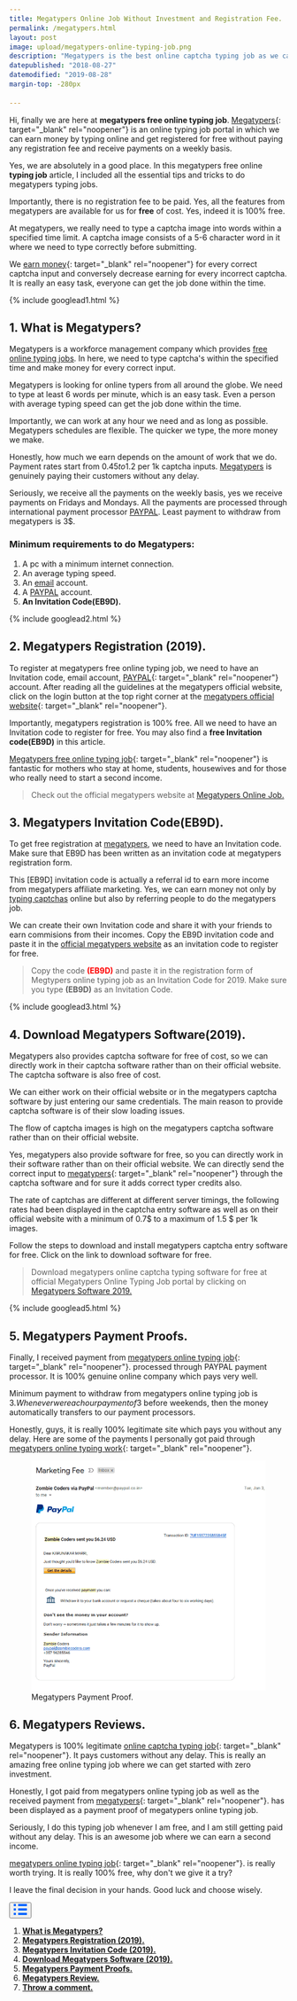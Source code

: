 ```yaml
---
title: Megatypers Online Job Without Investment and Registration Fee.
permalink: /megatypers.html
layout: post
image: upload/megatypers-online-typing-job.png
description: "Megatypers is the best online captcha typing job as we can earn money by doing simple typing job & receive daily payments. We can register with an invitation code & also download captcha solver software for 100% free. Many megatypers reviews and payment proof proves that megatypers is the best online captcha typing job without investment and registration fee."
datepublished: "2018-08-27"
datemodified: "2019-08-28"
margin-top: -280px

---
```


Hi, finally we are here at **megatypers free online typing job**. [Megatypers](https://www.alltechnotricks.com/megatypers.html){: target="_blank" rel="noopener"} is an online typing job portal in which we can earn money by typing online and get registered for free without paying any registration fee and receive payments on a weekly basis.

Yes, we are absolutely in a good place. In this megatypers free online **typing job** article, I included all the essential tips and tricks to do megatypers typing jobs.

Importantly, there is no registration fee to be paid. Yes, all the features from megatypers are available for us for **free** of cost. Yes, indeed it is 100% free.

At megatypers, we really need to type a captcha image into words within a specified time limit. A captcha image consists of a 5-6 character word in it where we need to type correctly before submitting.

We [earn money](https://www.alltechnotricks.com/earn-money-online.html){: target="_blank" rel="noopener"} for every correct captcha input and conversely decrease earning for every incorrect captcha. It is really an easy task, everyone can get the job done within the time.

{% include googlead1.html %}

<h2 id="what-is-megatypers"><strong>1. What is Megatypers?</strong></h2>

Megatypers is a workforce management company which provides <a href="https://www.alltechnotricks.com/free-online-typing-jobs.html" target="_blank" rel="noopener">free online typing jobs</a>. In here, we need to type captcha's within the specified time and make money for every correct input.

Megatypers is looking for online typers from all around the globe. We need to type at least 6 words per minute, which is an easy task. Even a person with average typing speed can get the job done within the time.

Importantly, we can work at any hour we need and as long as possible. Megatypers schedules are flexible. The quicker we type, the more money we make.

Honestly, how much we earn depends on the amount of work that we do. Payment rates start from $0.45 to 1.2$ per 1k captcha inputs. <a href="https://www.alltechnotricks.com/megatypers.html" target="_top">Megatypers</a> is genuinely paying their customers without any delay.

Seriously, we receive all the payments on the weekly basis, yes we receive payments on Fridays and Mondays. All the payments are processed through international payment processor <a href="https://en.wikipedia.org/wiki/PayPal" target="_blank" rel="noopener">PAYPAL</a>. Least payment to withdraw from megatypers is 3$.

<h3>Minimum requirements to do Megatypers:</h3>

<ol>
<li>A pc with a minimum internet connection.</li>
<li>An average typing speed.</li>
<li>An <a href="https://en.wikipedia.org/wiki/Email" target="_blank" rel="noopener">email</a> account.</li>
<li> A <a href="https://en.wikipedia.org/wiki/PayPal" target="_blank" rel="noopener">PAYPAL</a> account.</li>
<li><b>An Invitation Code(EB9D).</b></li>
</ol>

{% include googlead2.html %}

<h2 id="megatypers-register"><strong>2.  Megatypers Registration (2019).</strong></h2>

To register at megatypers free online typing job, we need to have an Invitation code, email account, [PAYPAL](https://en.wikipedia.org/wiki/PayPal){: target="_blank" rel="noopener"} account. After reading all the guidelines at the megatypers official website, click on the login button at the top right corner at the [megatypers official website](http://www.megatypers.com/){: target="_blank" rel="noopener"}.

Importantly, megatypers registration is 100% free. All we need to have an Invitation code to register for free. You may also find a **free Invitation code(EB9D)** in this article.

[Megatypers free online typing job](https://www.alltechnotricks.com/free-online-typing-jobs.html){: target="_blank" rel="noopener"} is fantastic for mothers who stay at home, students, housewives and for those who really need to start a second income.

<blockquote>Check out the official megatypers website at <a href="http://www.megatypers.com/" target="_blank" rel="noopener">Megatypers Online Job.</a></blockquote>

<h2 id="megatypers-invitation-code"><strong>3. Megatypers Invitation Code(EB9D).</strong></h2>

To get free registration at <a href="https://www.alltechnotricks.com/megatypers.html" target="_top">megatypers</a>, we need to have an Invitation code. Make sure that EB9D has been written as an invitation code at megatypers registration form.

This [EB9D] invitation code is actually a referral id to earn more income from megatypers affiliate marketing. Yes, we can earn money not only by <a href="https://www.alltechnotricks.com/free-online-typing-jobs.html" target="_blank" rel="noopener">typing captchas</a> online but also by referring people to do the megatypers job.

We can create their own Invitation code and share it with your friends to earn commisions from their incomes. Copy the EB9D invitation code and paste it in the <a href="http://www.megatypers.com/" target="_blank" rel="noreferrer">official megatypers website</a> as an invitation code to register for free.

<blockquote>Copy the code <b style="color: red; font-weight: bold;">(EB9D)</b> and paste it in the registration form of Megtypers online typing job as an Invitation Code for 2019. Make sure you type <b>(EB9D)</b> as an Invitation Code.</blockquote>

{% include googlead3.html %}

<h2 id="megatypers-software"><strong>4.  Download Megatypers Software(2019).</strong></h2>

Megatypers also provides captcha software for free of cost, so we can directly work in their captcha software rather than on their official website. The captcha software is also free of cost.

We can either work on their official website or in the megatypers captcha software by just entering our same credentials. The main reason to provide captcha software is of their slow loading issues.

The flow of captcha images is high on the megatypers captcha software rather than on their official website.

Yes, megatypers also provide software for free, so you can directly work in their software rather than on their official website. We can directly send the correct input to [megatypers](https://www.alltechnotricks.com/megatypers.html){: target="_blank" rel="noopener"} through the captcha software and for sure it adds correct typer credits also.

The rate of captchas are different at different server timings, the following rates had been displayed in the captcha entry software as well as on their official website with a minimum of 0.7$ to a maximum of 1.5 $ per 1k images.

Follow the steps to download and install megatypers captcha entry software for free. Click on the link to download software for free.

<blockquote>Download megatypers online captcha typing software for free at official Megatypers Online Typing Job portal by clicking on <a href="http://www.megatypers.com/" target="_blank" rel="noopener">Megatypers Software 2019.</a></blockquote>

{% include googlead5.html %}

<h2 id="megatypers-payment-proof"><strong>5. Megatypers Payment Proofs.</strong></h2>

Finally, I received payment from [megatypers online typing job](https://www.alltechnotricks.com/megatypers.html){: target="_blank" rel="noopener"}. processed through PAYPAL payment processor. It is 100% genuine online company which pays very well.

Minimum payment to withdraw from megatypers online typing job is 3$. Whenever we reach our payment of 3$ before weekends, then the money automatically transfers to our payment processors.

Honestly, guys, it is really 100% legitimate site which pays you without any delay. Here are some of the payments I personally got paid through [megatypers online typing work](https://www.alltechnotricks.com/megatypers.html){: target="_blank" rel="noopener"}.

<figure>
<img src="/uploads/megatypers-payment-proof-2.png" data-src="/uploads/megatypers-payment-proof-2.png" class="lazy" alt="megatypers-payment-proof" title="Megatypers-Payment-Proof.">
<figcaption>Megatypers Payment Proof.</figcaption>
</figure>

<h2 id="megatypers-review"><strong>6. Megatypers Reviews.</strong></h2>

Megatypers is 100% legitimate [online captcha typing job](https://www.alltechnotricks.com/free-online-typing-jobs.html){: target="_blank" rel="noopener"}. It pays customers without any delay. This is really an amazing free online typing job where we can get started with zero investment.

Honestly, I got paid from megatypers online typing job as well as the received payment from [megatypers](https://www.alltechnotricks.com/megatypers.html){: target="_blank" rel="noopener"}. has been displayed as a payment proof of megatypers online typing job.

Seriously, I do this typing job whenever I am free, and I am still getting paid without any delay. This is an awesome job where we can earn a second income.

[megatypers online typing job](https://www.alltechnotricks.com/megatypers.html){: target="_blank" rel="noopener"}. is really worth trying. It is really 100% free, why don't we give it a try?

I leave the final decision in your hands. Good luck and choose wisely.

<div class="anim_container">
<button id="show">
<svg width="24" height="20" viewBox="0 0 24 20">
<path d="M3 0H1C0.4 0 0 0.4 0 1V3C0 3.6 0.4 4 1 4H3C3.6 4 4 3.6 4 3V1C4 0.4 3.6 0 3 0Z"
									fill="#0066FF" />
								<path d="M3 0H1C0.4 0 0 0.4 0 1V3C0 3.6 0.4 4 1 4H3C3.6 4 4 3.6 4 3V1C4 0.4 3.6 0 3 0Z"
									transform="translate(0 8)" fill="#0066FF" />
								<path d="M3 0H1C0.4 0 0 0.4 0 1V3C0 3.6 0.4 4 1 4H3C3.6 4 4 3.6 4 3V1C4 0.4 3.6 0 3 0Z"
									transform="translate(0 16)" fill="#0066FF" />
								<path
									d="M15 0H1C0.4 0 0 0.4 0 1V3C0 3.6 0.4 4 1 4H15C15.6 4 16 3.6 16 3V1C16 0.4 15.6 0 15 0Z"
									transform="translate(8)" fill="#0066FF" />
								<path
									d="M15 0H1C0.4 0 0 0.4 0 1V3C0 3.6 0.4 4 1 4H15C15.6 4 16 3.6 16 3V1C16 0.4 15.6 0 15 0Z"
									transform="translate(8 8)" fill="#0066FF" />
								<path
									d="M15 0H1C0.4 0 0 0.4 0 1V3C0 3.6 0.4 4 1 4H15C15.6 4 16 3.6 16 3V1C16 0.4 15.6 0 15 0Z"
									transform="translate(8 16)" fill="#0066FF" />
							</svg>
</button>
<div id="links_container">
			<ol>
				<li><a href="#what-is-megatypers" class="test"><b>What is Megatypers?</b></a></li>
				<li><a href="#megatypers-register" class="test"><b>Megatypers Registration (2019).</b></a></li>
				<li><a href="#megatypers-invitation-code" class="test"><b>Megatypers Invitation Code (2019).</b></a></li>
				<li><a href="#megatypers-software" class="test"><b>Download Megatypers Software (2019).</b></a></li>
				<li><a href="#megatypers-payment-proof" class="test"><b>Megatypers Payment Proofs.</b></a></li>
				<li><a href="#megatypers-review" class="test"><b>Megatypers Review.</b></a></li>
				<li><a href="#discourse-comments" class="test"><b>Throw a comment.</b></a></li>
			</ol>
		</div>
</div>
